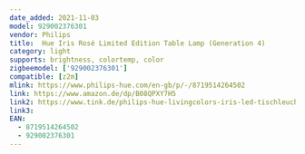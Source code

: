 ```yaml
---
date_added: 2021-11-03
model: 929002376301
vendor: Philips
title:  Hue Iris Rosé Limited Edition Table Lamp (Generation 4)
category: light
supports: brightness, colortemp, color
zigbeemodel: ['929002376301']
compatible: [z2m]
mlink: https://www.philips-hue.com/en-gb/p/-/8719514264502
link: https://www.amazon.de/dp/B08QPXY7H5
link2: https://www.tink.de/philips-hue-livingcolors-iris-led-tischleuchte-12852
link3: 
EAN: 
  - 8719514264502
  - 929002376301
---
```

